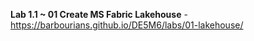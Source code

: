 **Lab 1.1 ~ 01 Create MS Fabric Lakehouse** - https://barbourians.github.io/DE5M6/labs/01-lakehouse/
